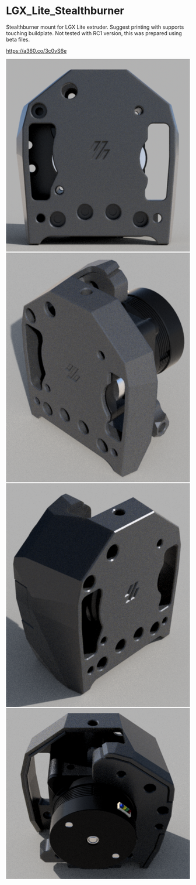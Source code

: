 # LGX_Lite_Stealthburner
Stealthburner mount for LGX Lite extruder.
Suggest printing with supports touching buildplate.
Not tested with RC1 version, this was prepared using beta files.

https://a360.co/3c0vS6e

![Screenshot](IMG_1.png)
![Screenshot](IMG_2.png)
![Screenshot](IMG_3.png)
![Screenshot](IMG_4.png)
